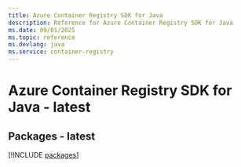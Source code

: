 ```yaml
---
title: Azure Container Registry SDK for Java
description: Reference for Azure Container Registry SDK for Java
ms.date: 09/01/2025
ms.topic: reference
ms.devlang: java
ms.service: container-registry
---
```

# Azure Container Registry SDK for Java - latest
## Packages - latest
[!INCLUDE [packages](container-registry-index.md)]